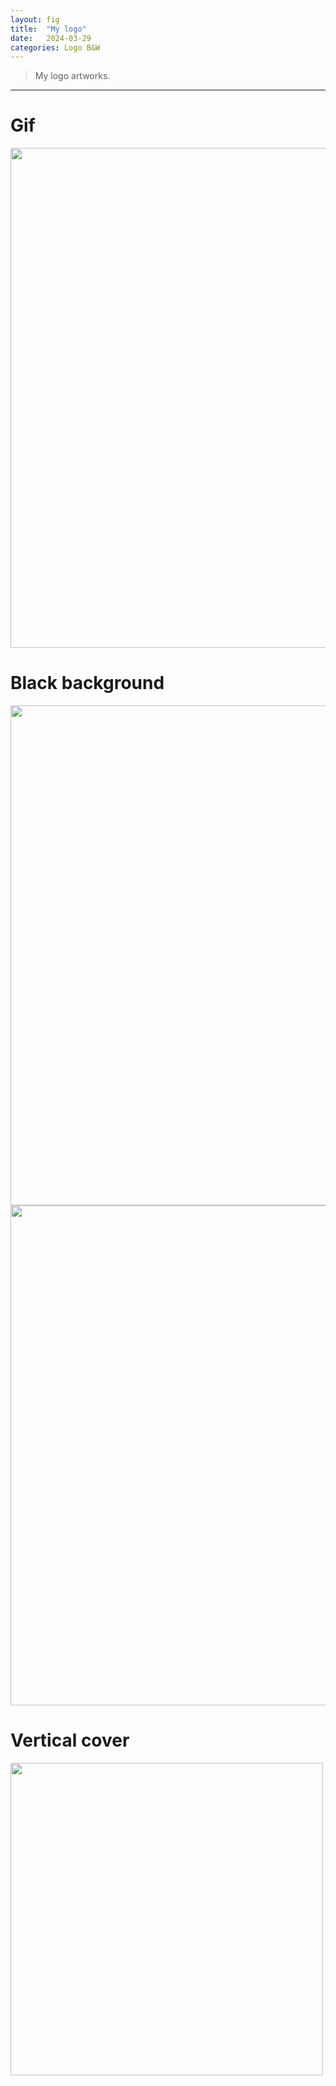 ```yaml
---
layout: fig
title:  "My logo"
date:   2024-03-29 
categories: Logo B&W
---
```


> My logo artworks.

---

# Gif 
<img align='center' src="{{ '/' | relative_url }}public/fig_post/Logo/1.gif" width='800'>

# Black background
<img align='center' src="{{ '/' | relative_url }}public/fig_post/Logo/2.PNG" width='800'>
<img align='center' src="{{ '/' | relative_url }}public/fig_post/Logo/3.PNG" width='800'>

# Vertical cover
<img align='center' src="{{ '/' | relative_url }}public/fig_post/Logo/4.jpg" width='500'>
